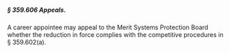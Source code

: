 ##### § 359.606 Appeals. #####

A career appointee may appeal to the Merit Systems Protection Board whether the reduction in force complies with the competitive procedures in § 359.602(a).